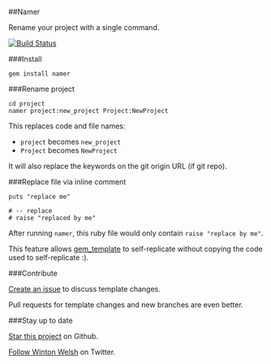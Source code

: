 ##Namer

Rename your project with a single command.

[![Build Status](https://secure.travis-ci.org/winton/namer.png)](http://travis-ci.org/winton/namer)

###Install

	gem install namer

###Rename project

	cd project
	namer project:new_project Project:NewProject

This replaces code and file names:

* `project` becomes `new_project`
* `Project` becomes `NewProject`

It will also replace the keywords on the git origin URL (if git repo).

###Replace file via inline comment

	puts "replace me"

	# -- replace
	# raise "replaced by me"

After running `namer`, this ruby file would only contain `raise "replace by me"`.

This feature allows [gem_template](https://github.com/winton/gem_template) to self-replicate without copying the code used to self-replicate :).

###Contribute

[Create an issue](https://github.com/winton/namer/issues/new) to discuss template changes.

Pull requests for template changes and new branches are even better.

###Stay up to date

[Star this project](https://github.com/winton/namer#) on Github.

[Follow Winton Welsh](http://twitter.com/intent/user?screen_name=wintonius) on Twitter.
